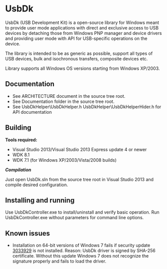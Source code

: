 # UsbDk

UsbDk (USB Development Kit) is a open-source library for Windows meant
to provide user mode applications with direct and exclusive access to
USB devices by detaching those from Windows PNP manager and device drivers
and providing user mode with API for USB-specific operations on the device.

The library is intended to be as generic as possible, support  all types of
USB devices, bulk and isochronous transfers, composite devices etc.

Library supports all Windows OS versions starting from Windows XP/2003.

## Documentation

* See ARCHITECTURE document in the source tree root.
* See Documentation folder in the source tree root.
* See UsbDkHelper\UsbDkHelper.h UsbDkHelper\UsbDkHelperHider.h for API documentation

## Building

**Tools required:**

* Visual Studio 2013/Visual Studio 2013 Express update 4 or newer
* WDK 8.1
* WDK 7.1 (for Windows XP/2003/Vista/2008 builds)

***Compilation***

Just open UsbDk.sln from the source tree root in Visual Studio 2013 and compile
desired configuration.

## Installing and running

Use UsbDkController.exe to install/uninstall and verify basic operation.
Run UsbDkController.exe without parameters for command line options.

## Known issues

* Installation on 64-bit versions of Windows 7 fails if security update
  [3033929](https://technet.microsoft.com/en-us/library/security/3033929)
  is not installed. Reason: UsbDk driver is signed by SHA-256 certificate. Without this update
  Windows 7 does not recognize the signature properly and fails to load the driver.
